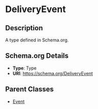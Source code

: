 # DeliveryEvent

## Description
A type defined in Schema.org.

## Schema.org Details
- **Type**: Type
- **URI**: https://schema.org/DeliveryEvent

## Parent Classes
- [Event](../Event.md)


